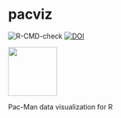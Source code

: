 # pacviz
![R-CMD-check](https://github.com/PharaohCola13/pacviz/workflows/R-CMD-check/badge.svg)   [![DOI](https://zenodo.org/badge/222631928.svg)](https://zenodo.org/badge/latestdoi/222631928)

<img src='https://upload.wikimedia.org/wikipedia/commons/thumb/4/49/Pacman.svg/972px-Pacman.svg.png' width='100'/>

Pac-Man data visualization for R
